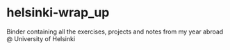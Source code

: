 # helsinki-wrap_up
Binder containing all the exercises, projects and notes from my year abroad @ University of Helsinki 
